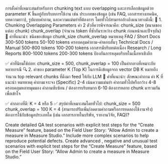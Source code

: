 การตั้งค่าที่เหมาะสมสำหรับการ chunking text แบบ overlapping และการเลือกข้อมูลด้วย parameter K ขึ้นอยู่กับบริบทการใช้งาน เช่น ประเภทของข้อมูล (เช่น FAQ, เอกสารทางเทคนิค, บทความยาว), รูปแบบคำถาม, และความแม่นยำที่ต้องการ โดยทั่วไปสามารถอ้างอิงแนวทางดังนี้:
🧩 1. Chunking Overlapping Parameters
ค่า 2 ตัวที่ควรพิจารณาคือ:
chunk_size (ขนาดของแต่ละ chunk)
chunk_overlap (จำนวน token ที่ซ้ำกันระหว่าง chunk ก่อนหน้าและปัจจุบัน)
🔧 ค่าที่แนะนำ:
ชนิดของข้อมูล	chunk_size	chunk_overlap	หมายเหตุ
FAQ / Short Docs	300-500 tokens	50-100 tokens	ครอบคลุมคำถาม-คำตอบสั้นๆ
Technical Docs / Manual	500-800 tokens	100-200 tokens	เอกสารมีบริบทต่อเนื่อง
Research / Long Reports	800-1000 tokens	200-300 tokens	ป้องกันการหลุดบริบทในเนื้อหาเชิงลึก
 
✅ ค่าที่นิยมใช้บ่อย:
chunk_size = 500, chunk_overlap = 100 เป็นค่ากลางที่เหมาะกับหลายกรณี
🔍 2. ค่าของ parameter K (Top K) ในการดึงข้อมูลจาก vector DB
K หมายถึงจำนวน top relevant chunks ที่ดึงมา feed ให้กับ LLM
🔧 ค่าที่แนะนำ:
ลักษณะคำถาม	ค่า K ที่แนะนำ	หมายเหตุ
คำถามเจาะจง (Specific)	2-4	เน้นความแม่นยำ
คำถามทั่วไปหรือกว้าง	4-8	ครอบคลุมหลายมุมมอง
คำถามซับซ้อน / ต้องการบริบทมาก	6-10	ต้องการหลาย chunk มารวมกันเพื่อเข้าใจ
 
✅ ค่ากลางที่ดี: K = 4 หรือ 5
✅ สรุปค่าที่เหมาะสมโดยทั่วไป:
chunk_size = 500
chunk_overlap = 100
K = 4 (สามารถปรับเพิ่ม/ลดตามคำถามหรือการทดลองใช้งานจริง)
ต้องการใช้กับข้อมูลประเภทใด (เช่น เอกสารภายในบริษัท, รายงานวิจัย, FAQ)?



Create detailed QA test scenarios with explicit test steps for the “Create Measure” feature, based on the Field User Story: “Allow Admin to create a measure in Measure Studio.” Include more complex scenarios to help reproduce potential defects.
Create advanced , negative and unusual test scenarios with explicit test steps for the “Create Measure” feature, based on the Field User Story: “Allow Admin to create a measure in Measure Studio.”